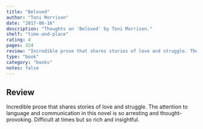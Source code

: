 ```yaml
---
title: "Beloved"
author: "Toni Morrison"
date: "2017-06-16"
description: "Thoughts on 'Beloved' by Toni Morrison."
shelf: "time-and-place"
rating: 4
pages: 324
review: "Incredible prose that shares stories of love and struggle. The attention to language and communication in this novel is so arresting and thought-provoking. Difficult at times but so rich and insightful."
type: "book"
category: "books"
notes: false
---
```


## Review

Incredible prose that shares stories of love and struggle. The attention to language and communication in this novel is so arresting and thought-provoking. Difficult at times but so rich and insightful.
